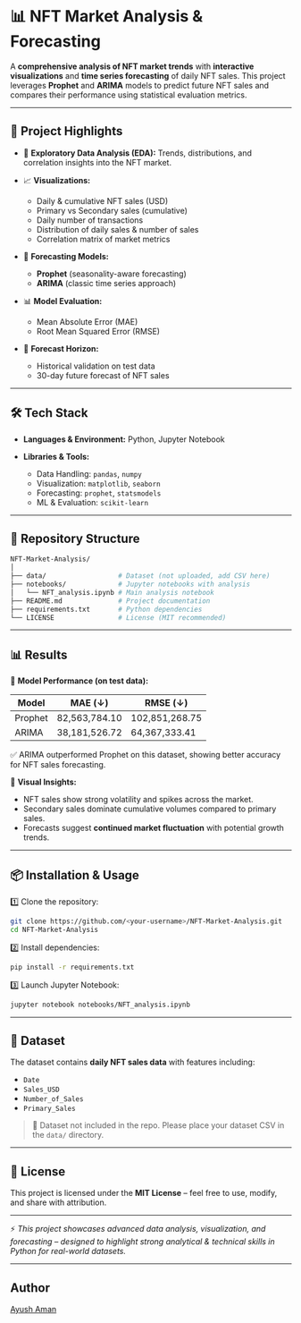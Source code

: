 # 📊 NFT Market Analysis & Forecasting

A **comprehensive analysis of NFT market trends** with **interactive visualizations** and **time series forecasting** of daily NFT sales. This project leverages **Prophet** and **ARIMA** models to predict future NFT sales and compares their performance using statistical evaluation metrics.

---

## 🚀 Project Highlights

* 🔎 **Exploratory Data Analysis (EDA):** Trends, distributions, and correlation insights into the NFT market.
* 📈 **Visualizations:**

  * Daily & cumulative NFT sales (USD)
  * Primary vs Secondary sales (cumulative)
  * Daily number of transactions
  * Distribution of daily sales & number of sales
  * Correlation matrix of market metrics
* 🤖 **Forecasting Models:**

  * **Prophet** (seasonality-aware forecasting)
  * **ARIMA** (classic time series approach)
* 📊 **Model Evaluation:**

  * Mean Absolute Error (MAE)
  * Root Mean Squared Error (RMSE)
* 🔮 **Forecast Horizon:**

  * Historical validation on test data
  * 30-day future forecast of NFT sales

---

## 🛠️ Tech Stack

* **Languages & Environment:** Python, Jupyter Notebook
* **Libraries & Tools:**

  * Data Handling: `pandas`, `numpy`
  * Visualization: `matplotlib`, `seaborn`
  * Forecasting: `prophet`, `statsmodels`
  * ML & Evaluation: `scikit-learn`

---

## 📂 Repository Structure

```bash
NFT-Market-Analysis/
│
├── data/                  # Dataset (not uploaded, add CSV here)
├── notebooks/             # Jupyter notebooks with analysis
│   └── NFT_analysis.ipynb # Main analysis notebook
├── README.md              # Project documentation
├── requirements.txt       # Python dependencies
└── LICENSE                # License (MIT recommended)
```

---

## 📊 Results

📌 **Model Performance (on test data):**

| Model   | MAE (↓)       | RMSE (↓)       |
| ------- | ------------- | -------------- |
| Prophet | 82,563,784.10 | 102,851,268.75 |
| ARIMA   | 38,181,526.72 | 64,367,333.41  |

✅ ARIMA outperformed Prophet on this dataset, showing better accuracy for NFT sales forecasting.

📌 **Visual Insights:**

* NFT sales show strong volatility and spikes across the market.
* Secondary sales dominate cumulative volumes compared to primary sales.
* Forecasts suggest **continued market fluctuation** with potential growth trends.

---

## 📦 Installation & Usage

1️⃣ Clone the repository:

```bash
git clone https://github.com/<your-username>/NFT-Market-Analysis.git
cd NFT-Market-Analysis
```

2️⃣ Install dependencies:

```bash
pip install -r requirements.txt
```

3️⃣ Launch Jupyter Notebook:

```bash
jupyter notebook notebooks/NFT_analysis.ipynb
```

---

## 📑 Dataset

The dataset contains **daily NFT sales data** with features including:

* `Date`
* `Sales_USD`
* `Number_of_Sales`
* `Primary_Sales`

> 📌 Dataset not included in the repo. Please place your dataset CSV in the `data/` directory.

---

## 📜 License

This project is licensed under the **MIT License** – feel free to use, modify, and share with attribution.

---

⚡ *This project showcases advanced data analysis, visualization, and forecasting – designed to highlight strong analytical & technical skills in Python for real-world datasets.*

---

## Author
[Ayush Aman](www.linkedin.com/in/ayush-aman-039817161)





